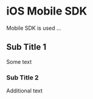 # iOS Mobile SDK

Mobile SDK is used ...

## Sub Title 1

Some text

### Sub Title 2

Additional text

